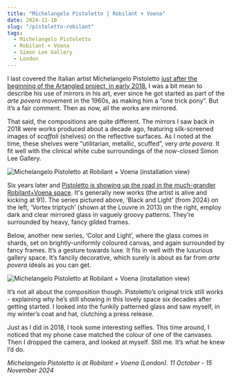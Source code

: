 ```yaml
---
title: "Michelangelo Pistoletto | Robilant + Voena"
date: 2024-11-10
slug: "/pistoletto-robilant"
tags:
  - Michelangelo Pistoletto
  - Robilant + Voena
  - Simon Lee Gallery
  - London
---
```


I last covered the Italian artist Michelangelo Pistoletto [just after the beginning of the Artangled project, in early 2018.](https://artangled.com/posts/pistoletto-simon-lee/) I was a bit mean to describe his use of mirrors in his art, ever since he got started as part of the _arte povera_ movement in the 1960s, as making him a “one trick pony”. But it’s a fair comment. Then as now, all the works are mirrored.

That said, the compositions are quite different. The mirrors I saw back in 2018 were works produced about a decade ago, featuring silk-screened images of _scaffali_ (shelves) on the reflective surfaces. As I noted at the time, these shelves were “utilitarian, metallic, scuffed”, very _arte povera_. It fit well with the clinical white cube surroundings of the now-closed Simon Lee Gallery.

![Michelangelo Pistoletto at Robilant + Voena (installation view)](/pistoletto-robilant-1.jpg)

Six years later and [Pistoletto is showing up the road in the much-grander Robilant+Voena space](https://www.robilantvoena.com/exhibitions/michelangelo-pistoletto). It's generally new works (the artist is alive and kicking at 91). The series pictured above, ‘Black and Light’ (from 2024) on the left, ‘Vortex triptych’ (shown at the Louvre in 2013) on the right, employ dark and clear mirrored glass in vaguely groovy patterns. They’re surrounded by heavy, fancy gilded frames.

Below, another new series, ‘Color and Light’, where the glass comes in shards, set on brightly-uniformly coloured canvas, and again surrounded by fancy frames. It’s a gesture towards luxe. It fits in well with the luxurious gallery space. It’s fancily decorative, which surely is about as far from _arte povera_ ideals as you can get.

![Michelangelo Pistoletto at Robilant + Voena (installation view)](/pistoletto-robilant-2.jpg)

It’s not all about the composition though. Pistoletto’s original trick still works - explaining why he’s still showing in this lovely space six decades after getting started. I looked into the funkily patterned glass and saw myself, in my winter’s coat and hat, clutching a press release.

Just as I did in 2018, I took some interesting selfies. This time around, I noticed that my phone case matched the colour of one of the canvases. Then I dropped the camera, and looked at myself. Still me. It’s what he knew I’d do.

_Michelangelo Pistoletto is at Robilant + Voena (London). 11 October - 15 November 2024_
